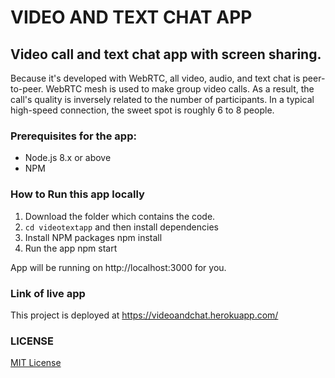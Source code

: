 # VIDEO AND TEXT CHAT APP

## Video call and text chat app with screen sharing.

Because it's developed with WebRTC, all video, audio, and text chat is peer-to-peer. WebRTC mesh is used to make group video calls. As a result, the call's quality is inversely related to the number of participants. In a typical high-speed connection, the sweet spot is roughly 6 to 8 people.

### Prerequisites for the app:

- Node.js 8.x or above
- NPM

### How to Run this app locally

1. Download the folder which contains the code.
2. `cd videotextapp` and then install dependencies
3. Install NPM packages
    npm install
4. Run the app
    npm start


App will be running on http://localhost:3000 for you. 

### Link of live app

This project is deployed at https://videoandchat.herokuapp.com/

### LICENSE

<a href="https://github.com/vasanthv/talk/blob/master/LICENSE">MIT License</a>
